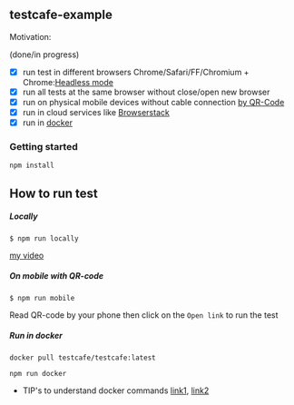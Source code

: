 ## testcafe-example

Motivation:

(done/in progress)

- [x] run test in different browsers Chrome/Safari/FF/Chromium + Chrome:[Headless mode](https://devexpress.github.io/testcafe/documentation/using-testcafe/common-concepts/browsers/testing-in-headless-mode.html)
- [x] run all tests at the same browser without close/open new browser
- [x] run on physical mobile devices without cable connection [by QR-Code](https://devexpress.github.io/testcafe/documentation/recipes/test-on-remote-computers-and-mobile-devices.html#run-tests-on-a-mobile-device)
- [x] run in cloud services like [Browserstack](https://devexpress.github.io/testcafe/documentation/using-testcafe/common-concepts/browsers/browser-support.html#browsers-in-cloud-testing-services)
- [x] run in [docker](https://devexpress.github.io/testcafe/documentation/continuous-integration/gitlab.html#option-1---use-testcafe-docker-image)

### Getting started
`npm install`

## How to run test
##### Locally 
`$ npm run locally`

[my video](https://monosnap.com/file/N0y3NgnhkCI6LRlMjxe5zP9NNLIJ2Q#)

##### On mobile with QR-code
`$ npm run mobile`

Read QR-code by your phone then click on the `Open link` to run the test

##### Run in docker

```
docker pull testcafe/testcafe:latest
```
```
npm run docker
```
- TIP's to understand docker commands [link1](https://www.javascriptjanuary.com/blog/building-your-first-node-app-using-docker),
[link2](https://hub.docker.com/r/hortonworks/cloud-web-testcafe)
